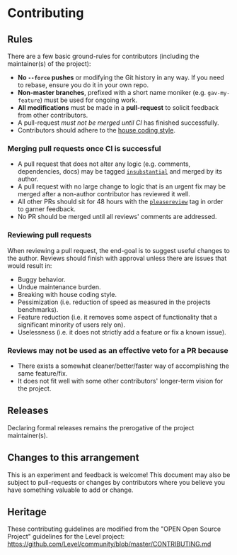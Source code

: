 # Contributing

## Rules

There are a few basic ground-rules for contributors (including the maintainer(s) of the project):

- **No `--force` pushes** or modifying the Git history in any way. If you need to rebase, ensure you do it in your own repo.
- **Non-master branches**, prefixed with a short name moniker (e.g. `gav-my-feature`) must be used for ongoing work.
- **All modifications** must be made in a **pull-request** to solicit feedback from other contributors.
- A pull-request _must not be merged until CI_ has finished successfully.
- Contributors should adhere to the [house coding style](https://github.com/axiatech/polkadot/wiki/Style-Guide).

### Merging pull requests once CI is successful

- A pull request that does not alter any logic (e.g. comments, dependencies, docs) may be tagged [`insubstantial`](https://github.com/axiatech/polkadot/pulls?utf8=%E2%9C%93&q=is%3Apr+is%3Aopen+label%3AA2-insubstantial) and merged by its author.
- A pull request with no large change to logic that is an urgent fix may be merged after a non-author contributor has reviewed it well.
- All other PRs should sit for 48 hours with the [`pleasereview`](https://github.com/axiatech/polkadot/pulls?q=is:pr+is:open+label:A0-pleasereview) tag in order to garner feedback.
- No PR should be merged until all reviews' comments are addressed.

### Reviewing pull requests

When reviewing a pull request, the end-goal is to suggest useful changes to the author. Reviews should finish with approval unless there are issues that would result in:

- Buggy behavior.
- Undue maintenance burden.
- Breaking with house coding style.
- Pessimization (i.e. reduction of speed as measured in the projects benchmarks).
- Feature reduction (i.e. it removes some aspect of functionality that a significant minority of users rely on).
- Uselessness (i.e. it does not strictly add a feature or fix a known issue).

### Reviews may not be used as an effective veto for a PR because

- There exists a somewhat cleaner/better/faster way of accomplishing the same feature/fix.
- It does not fit well with some other contributors' longer-term vision for the project.

## Releases

Declaring formal releases remains the prerogative of the project maintainer(s).

## Changes to this arrangement

This is an experiment and feedback is welcome! This document may also be subject to pull-requests or changes by contributors where you believe you have something valuable to add or change.

## Heritage

These contributing guidelines are modified from the "OPEN Open Source Project" guidelines for the Level project: <https://github.com/Level/community/blob/master/CONTRIBUTING.md>

